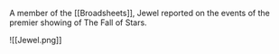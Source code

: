 A member of the [[Broadsheets]], Jewel reported on the events of the premier showing of The Fall of Stars.

![[Jewel.png]]